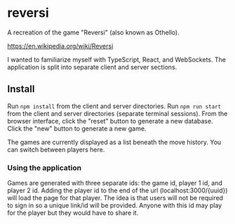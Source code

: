 # reversi

A recreation of the game "Reversi" (also known as Othello).

https://en.wikipedia.org/wiki/Reversi

I wanted to familiarize myself with TypeScript, React, and WebSockets. The application is split into separate client and server sections.

## Install

Run `npm install` from the client and server directories.
Run `npm run start` from the client and server directories (separate terminal sessions).
From the browser interface, click the "reset" button to generate a new database.
Click the "new" button to generate a new game.

The games are currently displayed as a list beneath the move history. You can switch between players here.

### Using the application

Games are generated with three separate ids: the game id, player 1 id, and player 2 id. Adding the player id to the end of the url (localhost:3000/{uuid}) will load the page for that player. The idea is that users will not be required to sign in so a unique link/id will be provided. Anyone with this id may play for the player but they would have to share it.
